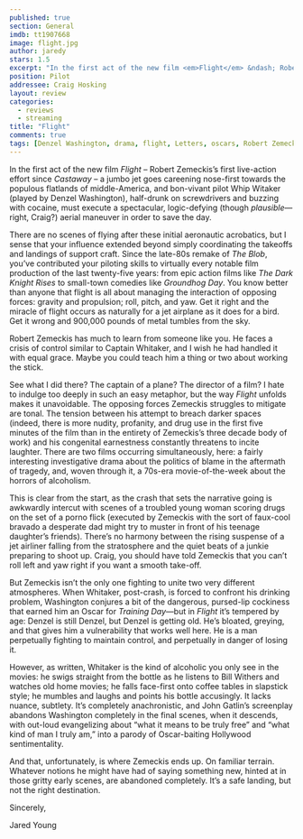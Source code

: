 ```yaml
---
published: true
section: General
imdb: tt1907668
image: flight.jpg
author: jaredy
stars: 1.5
excerpt: "In the first act of the new film <em>Flight</em> &ndash; Robert Zemeckis&rsquo;s first live-action effort since <em>Castaway</em> &ndash; a jumbo jet goes careening nose-first towards the populous flatlands of middle-America, and bon-vivant pilot Whip Witaker (played by Denzel Washington), half-drunk on screwdrivers and buzzing with cocaine, must execute a spectacular, logic-defying (though <em>plausible</em>&mdash;right, Craig?) aerial maneuver in order to save the day."
position: Pilot
addressee: Craig Hosking
layout: review
categories: 
  - reviews
  - streaming
title: "Flight"
comments: true
tags: [Denzel Washington, drama, flight, Letters, oscars, Robert Zemeckis]
---
```

<p>In the first act of the new film <em>Flight</em> &ndash; Robert Zemeckis&rsquo;s first live-action effort since <em>Castaway</em> &ndash; a jumbo jet goes careening nose-first towards the populous flatlands of middle-America, and bon-vivant pilot Whip Witaker (played by Denzel Washington), half-drunk on screwdrivers and buzzing with cocaine, must execute a spectacular, logic-defying (though <em>plausible</em>&mdash;right, Craig?) aerial maneuver in order to save the day.</p>
<p>There are no scenes of flying after these initial aeronautic acrobatics, but I sense that your influence extended beyond simply coordinating the takeoffs and landings of support craft. Since the late-80s remake of <em>The Blob</em>, you&rsquo;ve contributed your piloting skills to virtually every notable film production of the last twenty-five years: from epic action films like <em>The Dark Knight Rises</em> to small-town comedies like <em>Groundhog Day</em>. You know better than anyone that flight is all about managing the interaction of opposing forces: gravity and propulsion; roll, pitch, and yaw. Get it right and the miracle of flight occurs as naturally for a jet airplane as it does for a bird. Get it wrong and 900,000 pounds of metal tumbles from the sky.</p>
<p>Robert Zemeckis has much to learn from someone like you. He faces a crisis of control similar to Captain Whitaker, and I wish he had handled it with equal grace. Maybe you could teach him a thing or two about working the stick.&nbsp;</p>
<p>See what I did there? The captain of a plane? The director of a film? I hate to indulge too deeply in such an easy metaphor, but the way <em>Flight</em> unfolds makes it unavoidable. The opposing forces Zemeckis struggles to mitigate are tonal. The tension between his attempt to breach darker spaces (indeed, there is more nudity, profanity, and drug use in the first five minutes of the film than in the entirety of Zemeckis&rsquo;s three decade body of work) and his congenital earnestness constantly threatens to incite laughter. There are two films occurring simultaneously, here: a fairly interesting investigative drama about the politics of blame in the aftermath of tragedy, and, woven through it, a 70s-era movie-of-the-week about the horrors of alcoholism.&nbsp;</p>
<p>This is clear from the start, as the crash that sets the narrative going is awkwardly intercut with scenes of a troubled young woman scoring drugs on the set of a porno flick (executed by Zemeckis with the sort of faux-cool bravado a desperate dad might try to muster in front of his teenage daughter&rsquo;s friends). There&rsquo;s no harmony between the rising suspense of a jet airliner falling from the stratosphere and the quiet beats of a junkie preparing to shoot up. Craig, you should have told Zemeckis that you can&rsquo;t roll left and yaw right if you want a smooth take-off.&nbsp;</p>
<p>But Zemeckis isn&rsquo;t the only one fighting to unite two very different atmospheres. When Whitaker, post-crash, is forced to confront his drinking problem, Washington conjures a bit of the dangerous, pursed-lip cockiness that earned him an Oscar for <em>Training Day</em>&mdash;but in <em>Flight</em> it&rsquo;s tempered by age: Denzel is still Denzel, but Denzel is getting old. He&rsquo;s bloated, greying, and that gives him a vulnerability that works well here. He is a man perpetually fighting to maintain control, and perpetually in danger of losing it.&nbsp;</p>
<p>However, as written, Whitaker is the kind of alcoholic you only see in the movies: he swigs straight from the bottle as he listens to Bill Withers and watches old home movies; he falls face-first onto coffee tables in slapstick style; he mumbles and laughs and points his bottle accusingly. It lacks nuance, subtlety. It&rsquo;s completely anachronistic, and John Gatlin&rsquo;s screenplay abandons Washington completely in the final scenes, when it descends, with out-loud evangelizing about &ldquo;what it means to be truly free&rdquo; and &ldquo;what kind of man I truly am,&rdquo; into a parody of Oscar-baiting Hollywood sentimentality.&nbsp;</p>
<p>And that, unfortunately, is where Zemeckis ends up. On familiar terrain. Whatever notions he might have had of saying something new, hinted at in those gritty early scenes, are abandoned completely. It&rsquo;s a safe landing, but not the right destination.&nbsp;</p>
<p>Sincerely,&nbsp;</p>
<p>Jared Young</p>